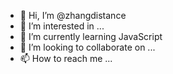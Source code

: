 - 👋 Hi, I’m @zhangdistance
- 👀 I’m interested in ...
- 🌱 I’m currently learning JavaScript
- 💞️ I’m looking to collaborate on ...
- 📫 How to reach me ...

<!---
zhangdistance/zhangdistance is a ✨ special ✨ repository because its `README.md` (this file) appears on your GitHub profile.
You can click the Preview link to take a look at your changes.
--->
